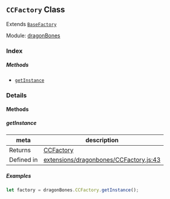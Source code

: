 ## `CCFactory` Class

Extends [`BaseFactory`](BaseFactory.md)


Module: [dragonBones](../modules/dragonBones.md)






### Index



##### Methods

  - [`getInstance`](#getinstance) 



### Details




<!-- Method Block -->
#### Methods


##### getInstance



| meta | description |
|------|-------------|
| Returns | <a href="../classes/CCFactory.html" class="crosslink">CCFactory</a> 
| Defined in | [extensions/dragonbones/CCFactory.js:43](https://github.com/cocos-creator/engine/blob/9546fb0f9c421d190e0aba7645402156498449ea/extensions/dragonbones/CCFactory.js#L43) |


##### Examples

```js
let factory = dragonBones.CCFactory.getInstance();
```


